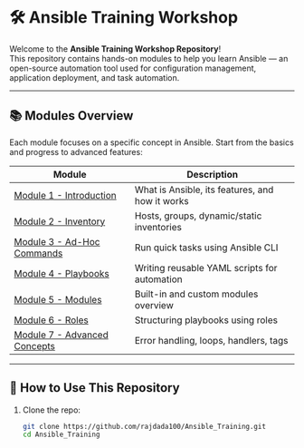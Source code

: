 # 🛠️ Ansible Training Workshop

Welcome to the **Ansible Training Workshop Repository**!  
This repository contains hands-on modules to help you learn Ansible — an open-source automation tool used for configuration management, application deployment, and task automation.

---

## 📚 Modules Overview

Each module focuses on a specific concept in Ansible. Start from the basics and progress to advanced features:

| Module | Description |
|--------|-------------|
| [Module 1 - Introduction](https://github.com/rajdada100/Ansible_Training/tree/main/Module%201) | What is Ansible, its features, and how it works |
| [Module 2 - Inventory](https://github.com/rajdada100/Ansible_Training/tree/main/Module%202) | Hosts, groups, dynamic/static inventories |
| [Module 3 - Ad-Hoc Commands](./Module%203/Adhoc_Commands.txt) | Run quick tasks using Ansible CLI |
| [Module 4 - Playbooks](./Module%204/Playbooks.txt) | Writing reusable YAML scripts for automation |
| [Module 5 - Modules](./Module%205/Modules.txt) | Built-in and custom modules overview |
| [Module 6 - Roles](./Module%206/Roles.txt) | Structuring playbooks using roles |
| [Module 7 - Advanced Concepts](./Module%207/Advanced_Concepts.txt) | Error handling, loops, handlers, tags |

---

## 🚀 How to Use This Repository

1. Clone the repo:

   ```bash
   git clone https://github.com/rajdada100/Ansible_Training.git
   cd Ansible_Training
